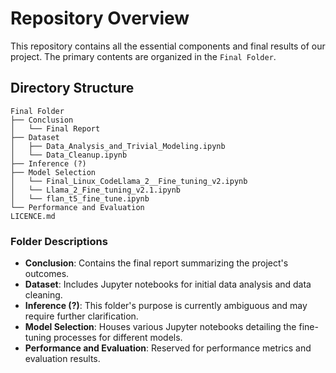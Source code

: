 # Repository Overview

This repository contains all the essential components and final results of our project. The primary contents are organized in the `Final Folder`.

## Directory Structure

```
Final Folder
├── Conclusion
│   └── Final Report
├── Dataset
│   ├── Data_Analysis_and_Trivial_Modeling.ipynb
│   └── Data_Cleanup.ipynb
├── Inference (?)
├── Model Selection
│   └── Final_Linux_CodeLlama_2__Fine_tuning_v2.ipynb
│   └── Llama_2_Fine_tuning_v2.1.ipynb
│   └── flan_t5_fine_tune.ipynb
└── Performance and Evaluation
LICENCE.md
```
### Folder Descriptions

- **Conclusion**: Contains the final report summarizing the project's outcomes.
- **Dataset**: Includes Jupyter notebooks for initial data analysis and data cleaning.
- **Inference (?)**: This folder's purpose is currently ambiguous and may require further clarification.
- **Model Selection**: Houses various Jupyter notebooks detailing the fine-tuning processes for different models.
- **Performance and Evaluation**: Reserved for performance metrics and evaluation results.

